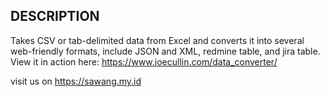 ## DESCRIPTION

Takes CSV or tab-delimited data from Excel and converts it into several web-friendly formats, include JSON and XML, redmine table, and jira table.
View it in action here: https://www.joecullin.com/data_converter/

visit us on https://sawang.my.id

